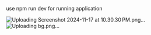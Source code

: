 use npm run dev for running application




![Uploading Screenshot 2024-11-17 at 10.30.30 PM.png…]()
![Uploading bg.png…]()
